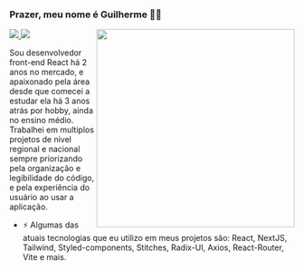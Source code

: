 ### Prazer, meu nome é Guilherme 👋🏻

<img width="350rem" align="right" src="https://github-production-user-asset-6210df.s3.amazonaws.com/75824415/241096250-27020e6d-8a14-41f5-a0ce-3d79e1fc8dea.svg" />

<div gap="2rem">

  <a href="https://www.linkedin.com/in/guilhermespica/" target="_blank">
    <img src="https://github-production-user-asset-6210df.s3.amazonaws.com/75824415/241103007-c3553fac-b07d-4b9e-8c02-f8c26fb64d05.svg" />
  </a>
  
  <a href="https://www.instagram.com/guilherme.spica/" target="_blank">
    <img src="https://github-production-user-asset-6210df.s3.amazonaws.com/75824415/241103133-4403f664-b2bf-4d97-85a3-c2917415a5f5.svg" />
  </a>

</div>

Sou desenvolvedor front-end React há 2 anos no mercado, e apaixonado pela área desde que comecei a estudar ela há 3 anos atrás por hobby, ainda no ensino médio.
Trabalhei em multiplos projetos de nivel regional e nacional sempre priorizando pela organização e legibilidade do código, e pela experiência do usuário ao usar a aplicação. 

- ⚡ Algumas das atuais tecnologias que eu utilizo em meus projetos são: React, NextJS, Tailwind, Styled-components, Stitches, Radix-UI, Axios, React-Router, Vite e mais.

